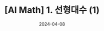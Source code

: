 ---
title: "[AI Math] 1. 선형대수 (1)"
excerpt: "벡터와 행렬에 대해 정리해보자"

categories: "math"
tags:
    - Linear Algebra
toc: true  
toc_sticky: true
toc_label: "Contents In Page"
author_profile: true
use_math: true

date: 2024-04-08
---